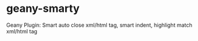 geany-smarty
============

Geany Plugin: Smart auto close xml/html tag, smart indent, highlight match xml/html tag
